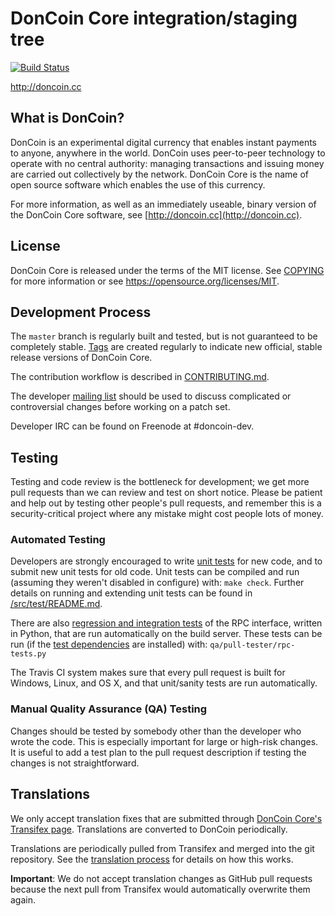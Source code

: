 DonCoin Core integration/staging tree
=====================================

[![Build Status](https://travis-ci.org/doncoin-project/doncoin.svg?branch=master)](https://travis-ci.org/doncoin-project/doncoin)

http://doncoin.cc

What is DonCoin?
----------------

DonCoin is an experimental digital currency that enables instant payments to
anyone, anywhere in the world. DonCoin uses peer-to-peer technology to operate
with no central authority: managing transactions and issuing money are carried
out collectively by the network. DonCoin Core is the name of open source
software which enables the use of this currency.

For more information, as well as an immediately useable, binary version of
the DonCoin Core software, see [http://doncoin.cc](http://doncoin.cc).

License
-------

DonCoin Core is released under the terms of the MIT license. See [COPYING](COPYING) for more
information or see https://opensource.org/licenses/MIT.

Development Process
-------------------

The `master` branch is regularly built and tested, but is not guaranteed to be
completely stable. [Tags](https://github.com/doncoin-project/doncoin/tags) are created
regularly to indicate new official, stable release versions of DonCoin Core.

The contribution workflow is described in [CONTRIBUTING.md](CONTRIBUTING.md).

The developer [mailing list](https://groups.google.com/forum/#!forum/doncoin-dev)
should be used to discuss complicated or controversial changes before working
on a patch set.

Developer IRC can be found on Freenode at #doncoin-dev.

Testing
-------

Testing and code review is the bottleneck for development; we get more pull
requests than we can review and test on short notice. Please be patient and help out by testing
other people's pull requests, and remember this is a security-critical project where any mistake might cost people
lots of money.

### Automated Testing

Developers are strongly encouraged to write [unit tests](src/test/README.md) for new code, and to
submit new unit tests for old code. Unit tests can be compiled and run
(assuming they weren't disabled in configure) with: `make check`. Further details on running
and extending unit tests can be found in [/src/test/README.md](/src/test/README.md).

There are also [regression and integration tests](/qa) of the RPC interface, written
in Python, that are run automatically on the build server.
These tests can be run (if the [test dependencies](/qa) are installed) with: `qa/pull-tester/rpc-tests.py`

The Travis CI system makes sure that every pull request is built for Windows, Linux, and OS X, and that unit/sanity tests are run automatically.

### Manual Quality Assurance (QA) Testing

Changes should be tested by somebody other than the developer who wrote the
code. This is especially important for large or high-risk changes. It is useful
to add a test plan to the pull request description if testing the changes is
not straightforward.

Translations
------------

We only accept translation fixes that are submitted through [DonCoin Core's Transifex page](https://www.transifex.com/projects/p/doncoin/).
Translations are converted to DonCoin periodically.

Translations are periodically pulled from Transifex and merged into the git repository. See the
[translation process](doc/translation_process.md) for details on how this works.

**Important**: We do not accept translation changes as GitHub pull requests because the next
pull from Transifex would automatically overwrite them again.

